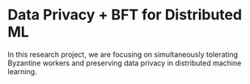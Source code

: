 # Data Privacy + BFT for Distributed ML

In this research project, we are focusing on simultaneously tolerating Byzantine workers and preserving data privacy in distributed machine learning.